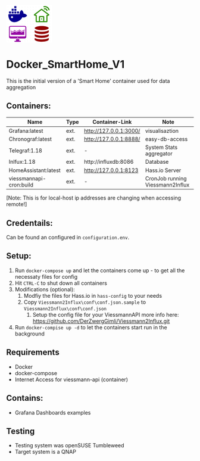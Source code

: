 ![d_smartHome_logo](d_smartHome_logo.png)

# Docker_SmartHome_V1
This is the initial version of a 'Smart Home' container used for data aggregation 

## Containers:

| Name                      | Type  | Container-Link            | Note                              |
| ---                       | ---   | ---                       | ---                               |
| Grafana:latest            | ext.  | http://127.0.0.1:3000/    | visualisaztion                    |
| Chronograf:latest         | ext.  | http://127.0.0.1:8888/    | easy-db-access                    |
| Telegraf:1.18             | ext.  | -                         | System Stats aggregator           |
| Inlfux:1.18               | ext.  | http://influxdb:8086      | Database                          |
| HomeAssistant:latest      | ext.  | http://127.0.0.1:8123     | Hass.io Server                    |
| viessmannapi-cron:build   | ext.  | -                         | CronJob running Viessmann2Influx  |

[Note: This is for local-host ip addresses are changing when accessing remote!]

## Credentails:
Can be found an configured in `configuration.env`.


## Setup:
1. Run `docker-compose up` and let the containers come up - to get all the necessaty files for config
2. Hit `CTRL-C` to shut down all containers
3. Modifications (optional):
   1. Modfiy the files for Hass.io in `hass-config` to your needs
   2. Copy `Viessmann2Influx\conf\conf.json.sample` to `Viessmann2Influx\conf\conf.json`
      1. Setup the config file for your ViessmannAPI more info here: https://github.com/DerZwergGimli/Viessmann2Influx.git
4. Run `docker-compise up -d` to let the containers start run in the background


## Requirements
- Docker
- docker-compose
- Internet Access for viessmann-api (container) 

## Contains:
- Grafana Dashboards examples


## Testing
- Testing system was openSUSE Tumbleweed 
- Target system is a QNAP
